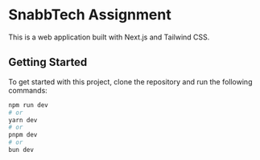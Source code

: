 # SnabbTech Assignment

This is a web application built with Next.js and Tailwind CSS.

## Getting Started

To get started with this project, clone the repository and run the following commands:

```bash
npm run dev
# or
yarn dev
# or
pnpm dev
# or
bun dev
